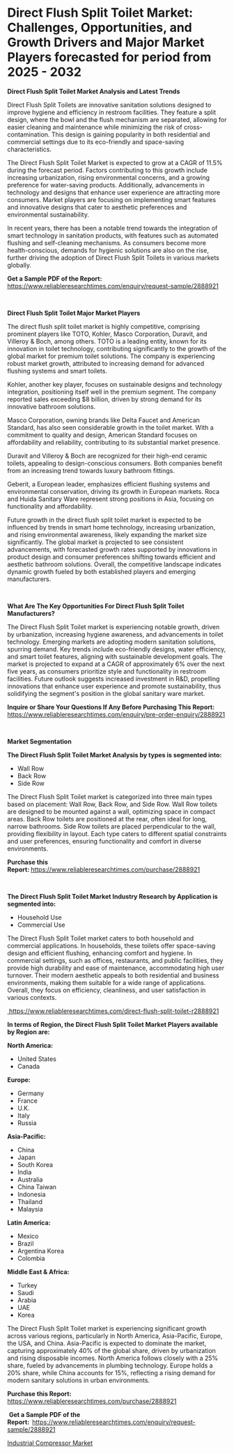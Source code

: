 <p><h1>Direct Flush Split Toilet Market: Challenges, Opportunities, and Growth Drivers and Major Market Players forecasted for period from 2025 - 2032</h1></p><p><strong>Direct Flush Split Toilet Market Analysis and Latest Trends</strong></p>
<p><p>Direct Flush Split Toilets are innovative sanitation solutions designed to improve hygiene and efficiency in restroom facilities. They feature a split design, where the bowl and the flush mechanism are separated, allowing for easier cleaning and maintenance while minimizing the risk of cross-contamination. This design is gaining popularity in both residential and commercial settings due to its eco-friendly and space-saving characteristics.</p><p>The Direct Flush Split Toilet Market is expected to grow at a CAGR of 11.5% during the forecast period. Factors contributing to this growth include increasing urbanization, rising environmental concerns, and a growing preference for water-saving products. Additionally, advancements in technology and designs that enhance user experience are attracting more consumers. Market players are focusing on implementing smart features and innovative designs that cater to aesthetic preferences and environmental sustainability.</p><p>In recent years, there has been a notable trend towards the integration of smart technology in sanitation products, with features such as automated flushing and self-cleaning mechanisms. As consumers become more health-conscious, demands for hygienic solutions are also on the rise, further driving the adoption of Direct Flush Split Toilets in various markets globally.</p></p>
<p><strong>Get a Sample PDF of the Report:&nbsp;</strong> <a href="https://www.reliableresearchtimes.com/enquiry/request-sample/2888921?utm_campaign=2193&utm_medium=2&utm_source=Github&utm_content=ia&utm_term=14032025&utm_id=direct-flush-split-toilet">https://www.reliableresearchtimes.com/enquiry/request-sample/2888921</a></p>
<p>&nbsp;</p>
<p><strong>Direct Flush Split Toilet Major Market Players</strong></p>
<p><p>The direct flush split toilet market is highly competitive, comprising prominent players like TOTO, Kohler, Masco Corporation, Duravit, and Villeroy & Boch, among others. TOTO is a leading entity, known for its innovation in toilet technology, contributing significantly to the growth of the global market for premium toilet solutions. The company is experiencing robust market growth, attributed to increasing demand for advanced flushing systems and smart toilets.</p><p>Kohler, another key player, focuses on sustainable designs and technology integration, positioning itself well in the premium segment. The company reported sales exceeding $8 billion, driven by strong demand for its innovative bathroom solutions.</p><p>Masco Corporation, owning brands like Delta Faucet and American Standard, has also seen considerable growth in the toilet market. With a commitment to quality and design, American Standard focuses on affordability and reliability, contributing to its substantial market presence. </p><p>Duravit and Villeroy & Boch are recognized for their high-end ceramic toilets, appealing to design-conscious consumers. Both companies benefit from an increasing trend towards luxury bathroom fittings.</p><p>Geberit, a European leader, emphasizes efficient flushing systems and environmental conservation, driving its growth in European markets. Roca and Huida Sanitary Ware represent strong positions in Asia, focusing on functionality and affordability.</p><p>Future growth in the direct flush split toilet market is expected to be influenced by trends in smart home technology, increasing urbanization, and rising environmental awareness, likely expanding the market size significantly. The global market is projected to see consistent advancements, with forecasted growth rates supported by innovations in product design and consumer preferences shifting towards efficient and aesthetic bathroom solutions. Overall, the competitive landscape indicates dynamic growth fueled by both established players and emerging manufacturers.</p></p>
<p>&nbsp;</p>
<p><strong>What Are The Key Opportunities For Direct Flush Split Toilet Manufacturers?</strong></p>
<p><p>The Direct Flush Split Toilet market is experiencing notable growth, driven by urbanization, increasing hygiene awareness, and advancements in toilet technology. Emerging markets are adopting modern sanitation solutions, spurring demand. Key trends include eco-friendly designs, water efficiency, and smart toilet features, aligning with sustainable development goals. The market is projected to expand at a CAGR of approximately 6% over the next five years, as consumers prioritize style and functionality in restroom facilities. Future outlook suggests increased investment in R&D, propelling innovations that enhance user experience and promote sustainability, thus solidifying the segment's position in the global sanitary ware market.</p></p>
<p><strong>Inquire or Share Your Questions If Any Before Purchasing This Report:</strong> <a href="https://www.reliableresearchtimes.com/enquiry/pre-order-enquiry/2888921?utm_campaign=2193&utm_medium=2&utm_source=Github&utm_content=ia&utm_term=14032025&utm_id=direct-flush-split-toilet">https://www.reliableresearchtimes.com/enquiry/pre-order-enquiry/2888921</a></p>
<p>&nbsp;</p>
<p><strong>Market Segmentation</strong></p>
<p><strong>The Direct Flush Split Toilet Market Analysis by types is segmented into:</strong></p>
<p><ul><li>Wall Row</li><li>Back Row</li><li>Side Row</li></ul></p>
<p><p>The Direct Flush Split Toilet market is categorized into three main types based on placement: Wall Row, Back Row, and Side Row. Wall Row toilets are designed to be mounted against a wall, optimizing space in compact areas. Back Row toilets are positioned at the rear, often ideal for long, narrow bathrooms. Side Row toilets are placed perpendicular to the wall, providing flexibility in layout. Each type caters to different spatial constraints and user preferences, ensuring functionality and comfort in diverse environments.</p></p>
<p><strong>Purchase this Report:&nbsp;</strong><a href="https://www.reliableresearchtimes.com/purchase/2888921?utm_campaign=2193&utm_medium=2&utm_source=Github&utm_content=ia&utm_term=14032025&utm_id=direct-flush-split-toilet">https://www.reliableresearchtimes.com/purchase/2888921</a></p>
<p>&nbsp;</p>
<p><strong>The Direct Flush Split Toilet Market Industry Research by Application is segmented into:</strong></p>
<p><ul><li>Household Use</li><li>Commercial Use</li></ul></p>
<p><p>The Direct Flush Split Toilet market caters to both household and commercial applications. In households, these toilets offer space-saving design and efficient flushing, enhancing comfort and hygiene. In commercial settings, such as offices, restaurants, and public facilities, they provide high durability and ease of maintenance, accommodating high user turnover. Their modern aesthetic appeals to both residential and business environments, making them suitable for a wide range of applications. Overall, they focus on efficiency, cleanliness, and user satisfaction in various contexts.</p></p>
<p><a href="https://www.reliableresearchtimes.com/direct-flush-split-toilet-r2888921?utm_campaign=2193&utm_medium=2&utm_source=Github&utm_content=ia&utm_term=14032025&utm_id=direct-flush-split-toilet">&nbsp;https://www.reliableresearchtimes.com/direct-flush-split-toilet-r2888921</a></p>
<p><strong>In terms of Region, the Direct Flush Split Toilet Market Players available by Region are:</strong></p>
<p>
    <p> <strong> North America: </strong>
        <ul>
            <li>United States</li>
            <li>Canada</li>
        </ul>
        </p> 
    <p> <strong> Europe: </strong>
        <ul>
            <li>Germany</li>
            <li>France</li>
            <li>U.K.</li>
            <li>Italy</li>
            <li>Russia</li>
        </ul>
        </p> 
    <p> <strong> Asia-Pacific: </strong>
        <ul>
            <li>China</li>
            <li>Japan</li>
            <li>South Korea</li>
            <li>India</li>
            <li>Australia</li>
            <li>China Taiwan</li>
            <li>Indonesia</li>
            <li>Thailand</li>
            <li>Malaysia</li>
        </ul>
        </p> 
    <p> <strong> Latin America: </strong>
        <ul>
            <li>Mexico</li>
            <li>Brazil</li>
            <li>Argentina Korea</li>
            <li>Colombia</li>
        </ul>
        </p> 
    <p> <strong> Middle East & Africa: </strong>
        <ul>
            <li>Turkey</li>
            <li>Saudi</li>
            <li>Arabia</li>
            <li>UAE</li>
            <li>Korea</li>
        </ul>
    </p>
    </p>
<p><p>The Direct Flush Split Toilet market is experiencing significant growth across various regions, particularly in North America, Asia-Pacific, Europe, the USA, and China. Asia-Pacific is expected to dominate the market, capturing approximately 40% of the global share, driven by urbanization and rising disposable incomes. North America follows closely with a 25% share, fueled by advancements in plumbing technology. Europe holds a 20% share, while China accounts for 15%, reflecting a rising demand for modern sanitary solutions in urban environments.</p></p>
<p><strong>Purchase this Report: </strong><a href="https://www.reliableresearchtimes.com/purchase/2888921?utm_campaign=2193&utm_medium=2&utm_source=Github&utm_content=ia&utm_term=14032025&utm_id=direct-flush-split-toilet">https://www.reliableresearchtimes.com/purchase/2888921</a></p>
<p>&nbsp;<strong>Get a Sample PDF of the Report:&nbsp;&nbsp;</strong><a href="https://www.reliableresearchtimes.com/enquiry/request-sample/2888921?utm_campaign=2193&utm_medium=2&utm_source=Github&utm_content=ia&utm_term=14032025&utm_id=direct-flush-split-toilet">https://www.reliableresearchtimes.com/enquiry/request-sample/2888921</a></p>
<p><strong></strong></p>
<p><p><a href="https://github.com/ygfu6u/Market-Research-Report-List-2/blob/main/industrial-compressor-market.md?utm_campaign=2193&utm_medium=2&utm_source=Github&utm_content=ia&utm_term=14032025&utm_id=direct-flush-split-toilet">Industrial Compressor Market</a></p></p>
